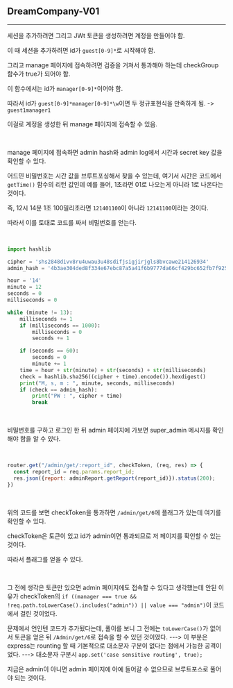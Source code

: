 ## DreamCompany-V01
---

세션을 추가하려면 그리고 JWt 토큰을 생성하려면 계정을 만들어야 함.

이 때 세션을 추가하려면 id가 ```guest[0-9]*```로 시작해야 함.

그리고 manage 페이지에 접속하려면 검증을 거쳐서 통과해야 하는데 checkGroup 함수가 true가 되어야 함.

이 함수에서는 id가 ```manager[0-9]*```이어야 함.

따라서 id가 ```guest[0-9]*manager[0-9]*\w```이면 두 정규표현식을 만족하게 됨. -> ```guest1manager1```

이걸로 계정을 생성한 뒤 manage 페이지에 접속할 수 있음.

<br>

manage 페이지에 접속하면 admin hash와 admin log에서 시간과 secret key 값을 확인할 수 있다.

어드민 비밀번호는 시간 값을 브루트포싱해서 찾을 수 있는데, 여기서 시간은 코드에서 ```getTime()``` 함수의 리턴 값인데 예를 들어, 1초라면 01로 나오는게 아니라 1로 나온다는 것이다.

즉, 12시 14분 1초 100밀리초라면 ```121401100```이 아니라 ```12141100```이라는 것이다.

따라서 이를 토대로 코드를 짜서 비밀번호를 얻는다.

<br>

```python
import hashlib

cipher = 'shs2848divv8ru4uwau3u48sdifjsigjirjgls8bvcawe214126934'
admin_hash = '4b3ae304ded8f334e67ebc87a5a41f6b9777da66cf429bc652fb7f925983abff'

hour = '14'
minute = 12
seconds = 0
milliseconds = 0

while (minute != 13):
    milliseconds += 1
    if (milliseconds == 1000):
        milliseconds = 0
        seconds += 1

    if (seconds == 60):
        seconds = 0
        minute += 1
    time = hour + str(minute) + str(seconds) + str(milliseconds)
    check = hashlib.sha256((cipher + time).encode()).hexdigest()
    print("M, s, m : ", minute, seconds, milliseconds)
    if (check == admin_hash):
        print("PW : ", cipher + time)
        break
```

<br>

비밀번호를 구하고 로그인 한 뒤 admin 페이지에 가보면 super_admin 메시지를 확인해야 함을 알 수 있다.

<br>

```javascript
router.get("/admin/get/:report_id", checkToken, (req, res) => {
  const report_id = req.params.report_id;
  res.json({report: adminReport.getReport(report_id)}).status(200);
})
```

<br>

위의 코드를 보면 checkToken을 통과하면 ```/admin/get/6```에 플래그가 있는데 여기를 확인할 수 있다.

checkToken은 토큰이 있고 id가 admin이면 통과되므로 저 페이지를 확인할 수 있는 것이다.

따라서 플래그를 얻을 수 있다.

<br>

그 전에 생각은 토큰만 있으면 admin 페이지에도 접속할 수 있다고 생각했는데 안된 이유가 checkToken의 ```if ((manager === true && !req.path.toLowerCase().includes("admin")) || value === "admin")```이 코드에서 걸린 것이었다.

문제에서 언인텐 코드가 추가됬다는데, 풀이를 보니 그 전에는 ```toLowerCase()```가 없어서 토큰을 얻은 뒤 ```/Admin/get/6```로 접속을 할 수 있던 것이였다.
---> 이 부분은 express는 rounting 할 때 기본적으로 대소문자 구분이 없다는 점에서 가능한 공격이었다.
---> 대소문자 구분시 ```app.set('case sensitive routing', true);```

지금은 admin이 아니면 admin 페이지에 아예 들어갈 수 없으므로 브루트포스로 풀어야 되는 것이다.
